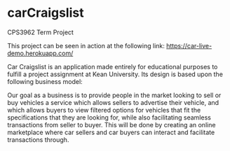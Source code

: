 # carCraigslist
CPS3962 Term Project

This project can be seen in action at the following link: https://car-live-demo.herokuapp.com/

Car Craigslist is an application made entirely for educational purposes to fulfill a project assignment at Kean University. Its design is based upon the following business model:

Our goal as a business is to provide people in the market looking to sell or buy vehicles a service which allows sellers to advertise their vehicle, and which allows buyers to view filtered options for vehicles that fit the specifications that they are looking for, while also facilitating seamless transactions from seller to buyer. This will be done by creating an online marketplace where car sellers and car buyers can interact and facilitate transactions through.
